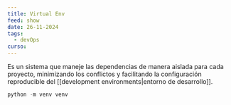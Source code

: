 ```yaml
---
title: Virtual Env
feed: show
date: 26-11-2024
tags:
  - devOps
curso:
---
```

Es un sistema que maneje las dependencias de manera aislada para cada proyecto, minimizando los conflictos y facilitando la configuración reproducible del [[development environments|entorno de desarrollo]].

```python
python -m venv venv
```

